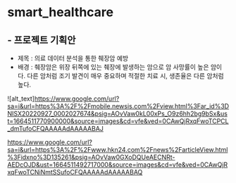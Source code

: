 # smart_healthcare

## - 프로젝트 기획안
  * 제목 : 의료 데이터 분석을 통한 췌장암 예방
  * 배경 : 췌장암은 위장 뒤쪽에 있는 췌장에 발생하는 암으로 암 사망률이 높은 암이다. 다른 암처럼 조기 발견이 매우 중요하며 적절한 치료 시, 생존율은 다른 암처럼 높다.

![alt_text]https://www.google.com/url?sa=i&url=https%3A%2F%2Fmobile.newsis.com%2Fview.html%3Far_id%3DNISX20220927_0002027674&psig=AOvVaw0kL00xPs_O9z6hh2bg9bSx&ust=1664511770900000&source=images&cd=vfe&ved=0CAwQjRxqFwoTCPCL_dmTufoCFQAAAAAdAAAAABAJ


  https://www.google.com/url?sa=i&url=https%3A%2F%2Fwww.hkn24.com%2Fnews%2FarticleView.html%3Fidxno%3D135261&psig=AOvVaw0GXoDQUeAECNRt-AEDcOJD&ust=1664511492717000&source=images&cd=vfe&ved=0CAwQjRxqFwoTCNiNmtSSufoCFQAAAAAdAAAAABAQ
  


